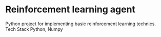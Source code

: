 # Reinforcement learning agent
Python project for implementing basic reinforcement learning technics.
Tech Stack Python, Numpy
